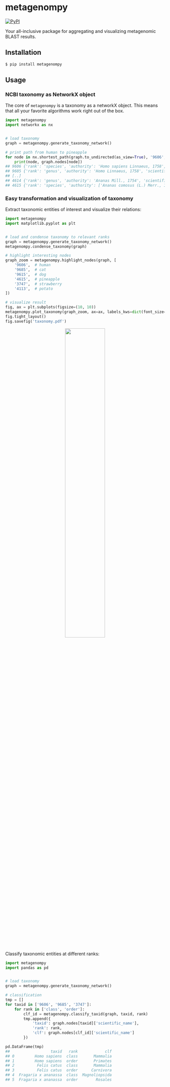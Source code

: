 # metagenompy

[![PyPI](https://img.shields.io/pypi/v/metagenompy.svg?style=flat)](https://pypi.python.org/pypi/metagenompy)

Your all-inclusive package for aggregating and visualizing metagenomic BLAST results.


## Installation

```bash
$ pip install metagenompy
```


## Usage

### NCBI taxonomy as NetworkX object

The core of `metagenompy` is a taxonomy as a networkX object.
This means that all your favorite algorithms work right out of the box.

```python
import metagenompy
import networkx as nx


# load taxonomy
graph = metagenompy.generate_taxonomy_network()

# print path from human to pineapple
for node in nx.shortest_path(graph.to_undirected(as_view=True), '9606', '4615'):
    print(node, graph.nodes[node])
## 9606 {'rank': 'species', 'authority': 'Homo sapiens Linnaeus, 1758', 'scientific_name': 'Homo sapiens', 'genbank_common_name': 'human', 'common_name': 'man'}
## 9605 {'rank': 'genus', 'authority': 'Homo Linnaeus, 1758', 'scientific_name': 'Homo', 'common_name': 'humans'}
## [..]
## 4614 {'rank': 'genus', 'authority': 'Ananas Mill., 1754', 'scientific_name': 'Ananas'}
## 4615 {'rank': 'species', 'authority': ['Ananas comosus (L.) Merr., 1917', 'Ananas lucidus Mill., 1754'], 'scientific_name': 'Ananas comosus', 'synonym': ['Ananas comosus var. comosus', 'Ananas lucidus'], 'genbank_common_name': 'pineapple'}
```

### Easy transformation and visualization of taxonomy

Extract taxonomic entities of interest and visualize their relations:

```python
import metagenompy
import matplotlib.pyplot as plt


# load and condense taxonomy to relevant ranks
graph = metagenompy.generate_taxonomy_network()
metagenompy.condense_taxonomy(graph)

# highlight interesting nodes
graph_zoom = metagenompy.highlight_nodes(graph, [
    '9606',  # human
    '9685',  # cat
    '9615',  # dog
    '4615',  # pineapple
    '3747',  # strawberry
    '4113',  # potato
])

# visualize result
fig, ax = plt.subplots(figsize=(10, 10))
metagenompy.plot_taxonomy(graph_zoom, ax=ax, labels_kws=dict(font_size=10))
fig.tight_layout()
fig.savefig('taxonomy.pdf')
```

<p align="center">
    <img src="gallery/taxonomy.png" width="50%">
</p>


Classify taxonomic entities at different ranks:

```python
import metagenompy
import pandas as pd


# load taxonomy
graph = metagenompy.generate_taxonomy_network()

# classification
tmp = []
for taxid in ['9606', '9685', '3747']:
    for rank in ['class', 'order']:
        clf_id = metagenompy.classify_taxid(graph, taxid, rank)
        tmp.append({
            'taxid': graph.nodes[taxid]['scientific_name'],
            'rank': rank,
            'clf': graph.nodes[clf_id]['scientific_name']
        })

pd.DataFrame(tmp)
##                  taxid   rank            clf
## 0         Homo sapiens  class       Mammalia
## 1         Homo sapiens  order       Primates
## 2          Felis catus  class       Mammalia
## 3          Felis catus  order      Carnivora
## 4  Fragaria x ananassa  class  Magnoliopsida
## 5  Fragaria x ananassa  order        Rosales
```

